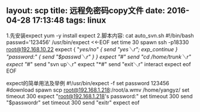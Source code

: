 layout: scp
title: 远程免密码copy文件
date: 2016-04-28 17:13:48
tags: linux
---
1.先安装expect
yum -y install expect
2.脚本内容:
cat auto_svn.sh
#!/bin/bash
passwd='123456'
/usr/bin/expect <<-EOF
set time 30
spawn ssh -p18330 root@192.168.10.22
expect {
"*yes/no" { send "yes＼r"; exp_continue }
"*password:" { send "$passwd＼r" }
}
expect "*#"
send "cd /home/trunk＼r"
expect "*#"
send "svn up＼r"
expect "*#"
send "exit＼r"
interact
expect eof
EOF


expect的简单用法及举例
#!/usr/bin/expect -f
set password 123456
#download
spawn scp root@192.168.1.218:/root/a.wmv /home/yangyz/
set timeout 300 
expect "root@192.168.1.218's password:"
set timeout 300 
send "$passwordr"
set timeout 300 
send "exitr"
expect eof

